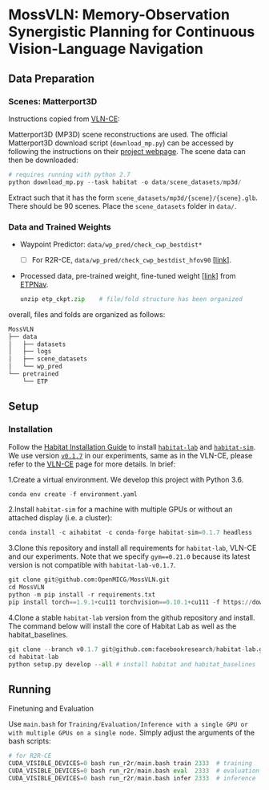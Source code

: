 # MossVLN: Memory-Observation Synergistic Planning for Continuous Vision-Language Navigation

## Data Preparation

### Scenes: Matterport3D

Instructions copied from [VLN-CE](https://github.com/jacobkrantz/VLN-CE):

Matterport3D (MP3D) scene reconstructions are used. The official Matterport3D download script (`download_mp.py`) can be accessed by following the instructions on their [project webpage](https://niessner.github.io/Matterport/). The scene data can then be downloaded:

```Python
# requires running with python 2.7
python download_mp.py --task habitat -o data/scene_datasets/mp3d/
```

Extract such that it has the form `scene_datasets/mp3d/{scene}/{scene}.glb`. There should be 90 scenes. Place the `scene_datasets` folder in `data/`.

### Data and Trained Weights

- Waypoint Predictor: `data/wp_pred/check_cwp_bestdist*`
  - [ ]  For R2R-CE, `data/wp_pred/check_cwp_bestdist_hfov90` [[link\]](https://drive.google.com/file/d/1goXbgLP2om9LsEQZ5XvB0UpGK4A5SGJC/view?usp=sharing).

- Processed data, pre-trained weight, fine-tuned weight [[link\]](https://drive.google.com/file/d/1MWR_Cf4m9HEl_3z8a5VfZeyUWIUTfIYr/view?usp=share_link) from [ETPNav](https://github.com/MarSaKi/ETPNav).

  ```Python
  unzip etp_ckpt.zip    # file/fold structure has been organized
  ```

overall, files and folds are organized as follows:

```Python
MossVLN
├── data
│   ├── datasets
│   ├── logs
│   ├── scene_datasets
│   └── wp_pred
└── pretrained
    └── ETP
```

## Setup

### Installation

Follow the [Habitat Installation Guide](https://github.com/facebookresearch/habitat-lab#installation) to install [`habitat-lab`](https://github.com/facebookresearch/habitat-lab) and [`habitat-sim`](https://github.com/facebookresearch/habitat-sim). We use version [`v0.1.7`](https://github.com/facebookresearch/habitat-lab/releases/tag/v0.1.7) in our experiments, same as in the VLN-CE, please refer to the [VLN-CE](https://github.com/jacobkrantz/VLN-CE) page for more details. In brief:

1.Create a virtual environment. We develop this project with Python 3.6.

```Python
conda env create -f environment.yaml
```

2.Install `habitat-sim` for a machine with multiple GPUs or without an attached display (i.e. a cluster):

```python
conda install -c aihabitat -c conda-forge habitat-sim=0.1.7 headless
```

3.Clone this repository and install all requirements for `habitat-lab`, VLN-CE and our experiments. Note that we specify `gym==0.21.0` because its latest version is not compatible with `habitat-lab-v0.1.7`.

```Python
git clone git@github.com:OpenMICG/MossVLN.git
cd MossVLN
python -m pip install -r requirements.txt
pip install torch==1.9.1+cu111 torchvision==0.10.1+cu111 -f https://download.pytorch.org/whl/torch_stable.html
```

4.Clone a stable `habitat-lab` version from the github repository and install. The command below will install the core of Habitat Lab as well as the habitat_baselines.

```Python
git clone --branch v0.1.7 git@github.com:facebookresearch/habitat-lab.git
cd habitat-lab
python setup.py develop --all # install habitat and habitat_baselines
```

## Running

Finetuning and Evaluation

Use `main.bash` for `Training/Evaluation/Inference with a single GPU or with multiple GPUs on a single node.` Simply adjust the arguments of the bash scripts:

```Python
# for R2R-CE
CUDA_VISIBLE_DEVICES=0 bash run_r2r/main.bash train 2333  # training
CUDA_VISIBLE_DEVICES=0 bash run_r2r/main.bash eval  2333  # evaluation
CUDA_VISIBLE_DEVICES=0 bash run_r2r/main.bash infer 2333  # inference
```

